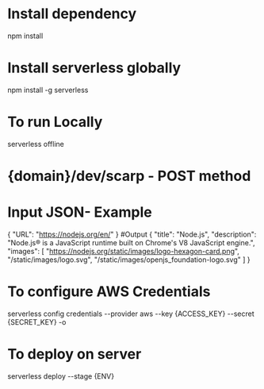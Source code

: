 # Install dependency
npm install

# Install serverless globally
npm install -g serverless

# To run Locally
serverless offline

# {domain}/dev/scarp - POST method
# Input JSON- Example
{
  "URL": "https://nodejs.org/en/"
}
#Output 
{
    "title": "Node.js",
    "description": "Node.js® is a JavaScript runtime built on Chrome's V8 JavaScript engine.",
    "images": [
        "https://nodejs.org/static/images/logo-hexagon-card.png",
        "/static/images/logo.svg",
        "/static/images/openjs_foundation-logo.svg"
    ]
}

# To configure AWS Credentials
serverless config credentials --provider aws --key {ACCESS_KEY} --secret {SECRET_KEY} -o

# To deploy on server
serverless deploy --stage {ENV}

